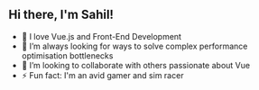 ## Hi there, I'm Sahil!

- 👀 I love Vue.js and Front-End Development
- 🌱 I’m always looking for ways to solve complex performance optimisation bottlenecks
- 💞️ I’m looking to collaborate with others passionate about Vue
- ⚡ Fun fact: I'm an avid gamer and sim racer

<!---
SahilMaharaj/SahilMaharaj is a ✨ special ✨ repository because its `README.md` (this file) appears on your GitHub profile.
You can click the Preview link to take a look at your changes.
--->
